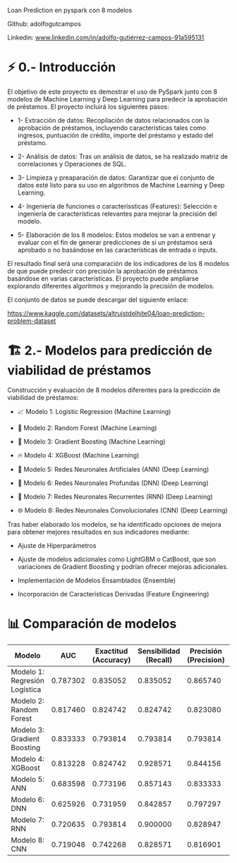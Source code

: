 Loan Prediction en pyspark con 8 modelos

Github: adolfogutcampos

Linkedin: www.linkedin.com/in/adolfo-gutiérrez-campos-91a595131

# ⚡ 0.- Introducción

El objetivo de este proyecto es demostrar el uso de PySpark junto con 8 modelos de Machine Learning y Deep Learning para predecir la aprobación de préstamos. El proyecto incluirá los siguientes pasos:

- 1- Extracción de datos: Recopilación de datos relacionados con la aprobación de préstamos, incluyendo características tales como ingresos, puntuación de crédito, importe del préstamo y estado del préstamo.

- 2- Análisis de datos: Tras un análisis de datos, se ha realizado matriz de correlaciones y Operaciones de SQL.

- 3- Limpieza y preaparación de datos: Garantizar que el conjunto de datos esté listo para su uso en algoritmos de Machine Learning y Deep Learning.

- 4- Ingeniería de funciones o caracteríssticas (Features): Selección e ingeniería de características relevantes para mejorar la precisión del modelo.

- 5- Elaboración de los 8 modelos: Estos modelos se van a entrenar y evaluar con el fin de generar predicciones de si un préstamos será aprobado o no basándose en las características de entrada o inputs.

El resultado final será una comparación de los indicadores de los 8 modelos de que puede predecir con precisión la aprobación de préstamos basándose en varias características. 
El proyecto puede ampliarse explorando diferentes algoritmos y mejorando la precisión de modelos.

El conjunto de datos se puede descargar del siguiente enlace:

https://www.kaggle.com/datasets/altruistdelhite04/loan-prediction-problem-dataset

# 🏗 2.- Modelos para predicción de viabilidad de préstamos

Construcción y evaluación de 8 modelos diferentes para la predicción de viabilidad de préstamos:

- 📈 Modelo 1: Logistic Regression (Machine Learning)

- 🌳 Modelo 2: Random Forest (Machine Learning)

- 🚀 Modelo 3: Gradient Boosting (Machine Learning)

- 🔥 Modelo 4: XGBoost (Machine Learning)

- 🧠 Modelo 5: Redes Neuronales Artificiales (ANN) (Deep Learning)

- 🌌 Modelo 6: Redes Neuronales Profundas (DNN) (Deep Learning)

- 📜 Modelo 7: Redes Neuronales Recurrentes (RNN) (Deep Learning)

- 🌐 Modelo 8: Redes Neuronales Convolucionales (CNN) (Deep Learning)

Tras haber elaborado los modelos, se ha identificado opciones de mejora para obtener mejores resultados en sus indicadores mediante:

- Ajuste de Hiperparámetros

- Ajuste de modelos adicionales como LightGBM o CatBoost, que son variaciones de Gradient Boosting y podrían ofrecer mejoras adicionales.

- Implementación de Modelos Ensamblados (Ensemble)

- Incorporación de Características Derivadas (Feature Engineering)

# 📊 Comparación de modelos

| Modelo                             | AUC      | Exactitud (Accuracy) | Sensibilidad (Recall) | Precisión (Precision) | F1 Score | Coeficiente de Gini |
|------------------------------------|----------|----------------------|-----------------------|-----------------------|----------|---------------------|
| Modelo 1: Regresión Logística      | 0.787302 | 0.835052             | 0.835052              | 0.865740              | 0.808784 | 0.574603            |
| Modelo 2: Random Forest            | 0.817460 | 0.824742             | 0.824742              | 0.823080              | 0.808709 | 0.634921            |
| Modelo 3: Gradient Boosting        | 0.833333 | 0.793814             | 0.793814              | 0.793814              | 0.793814 | 0.666667            |
| Modelo 4: XGBoost                  | 0.813228 | 0.824742             | 0.928571              | 0.844156              | 0.884354 | 0.626455            |
| Modelo 5: ANN                      | 0.683598 | 0.773196             | 0.857143              | 0.833333              | 0.845070 | 0.367196            |
| Modelo 6: DNN                      | 0.625926 | 0.731959             | 0.842857              | 0.797297              | 0.819444 | 0.251852            |
| Modelo 7: RNN                      | 0.720635 | 0.793814             | 0.900000              | 0.828947              | 0.863014 | 0.441270            |
| Modelo 8: CNN                      | 0.719048 | 0.742268             | 0.828571              | 0.816901              | 0.822695 | 0.438095            |

